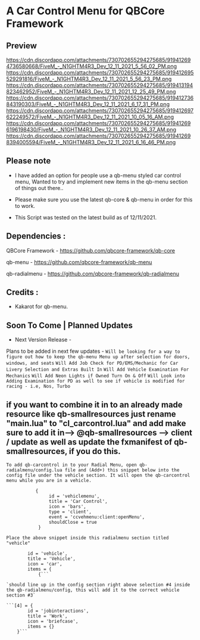 # A Car Control Menu for QBCore Framework

## Preview 
https://cdn.discordapp.com/attachments/730702655294275685/919412694736580668/FiveM_-_N1GHTM4R3_Dev_12_11_2021_5_56_02_PM.png
https://cdn.discordapp.com/attachments/730702655294275685/919412695529291816/FiveM_-_N1GHTM4R3_Dev_12_11_2021_5_56_23_PM.png
https://cdn.discordapp.com/attachments/730702655294275685/919413194823462952/FiveM_-_N1GHTM4R3_Dev_12_11_2021_12_25_49_PM.png
https://cdn.discordapp.com/attachments/730702655294275685/919412736843190303/FiveM_-_N1GHTM4R3_Dev_12_11_2021_6_17_31_PM.png
https://cdn.discordapp.com/attachments/730702655294275685/919412697622249572/FiveM_-_N1GHTM4R3_Dev_12_11_2021_10_05_16_AM.png
https://cdn.discordapp.com/attachments/730702655294275685/919412696196198430/FiveM_-_N1GHTM4R3_Dev_12_11_2021_10_26_37_AM.png
https://cdn.discordapp.com/attachments/730702655294275685/919412698394005594/FiveM_-_N1GHTM4R3_Dev_12_11_2021_6_16_46_PM.png


## Please note

- I have added an option for people use a qb-menu styled car control menu, Wanted to try and implement new items in the qb-menu section of things out there..

- Please make sure you use the latest qb-core & qb-menu in order for this to work.

- This Script was tested on the latest build as of 12/11/2021.


## Dependencies :

QBCore Framework - https://github.com/qbcore-framework/qb-core

qb-menu - https://github.com/qbcore-framework/qb-menu 

qb-radialmenu - https://github.com/qbcore-framework/qb-radialmenu


## Credits : 

- Kakarot for qb-menu.

## Soon To Come | Planned Updates

- Next Version Release - 

Plans to be added in next few updates - 
`Will be looking for a way to figure out how to keep the qb-menu Menu up after selection for doors, windows, and seats`
`Will Add Job Check for PD/EMS/Mechanic for Car Livery Selection and Extras Built In`
`Will Add Vehicle Examination For Mechanics`
`Will Add Neon Lights if Owned Turn On & Off`
`Will Look into Adding Examination for PD as well to see if vehicle is modified for racing - i.e, Nos, Turbo`

## if you want to combine it in to an already made resource like qb-smallresources just rename "main.lua" to "cl_carcontrol.lua" and add make sure to add it in--> @qb-smallresources --> client / update as well as update the fxmanifest of qb-smallresources, if you do this.

`To add qb-carcontrol in to your Radial Menu, open qb-radialmenu/config.lua file and (Add+) this snippet below into the config file under the vehicle section. It will open the qb-carcontrol menu while you are in a vehicle. `
```
       	   {
                id = 'vehiclemenu',
                title = 'Car Control',
                icon = 'bars',
                type = 'client',
                event = 'ccvehmenu:client:openMenu',
                shouldClose = true
            }
```
`Place the above snippet inside this radialmenu section titled "vehicle"`

```[3] = {
        id = 'vehicle',
        title = 'Vehicle',
        icon = 'car',
        items = {
            {``` 
            
`should line up in the config section right above selection #4 inside the qb-radialmenu/config, this will add it to the correct vehicle section #3`    
            
```[4] = {
        id = 'jobinteractions',
        title = 'Work',
        icon = 'briefcase',
        items = {}
    }```
